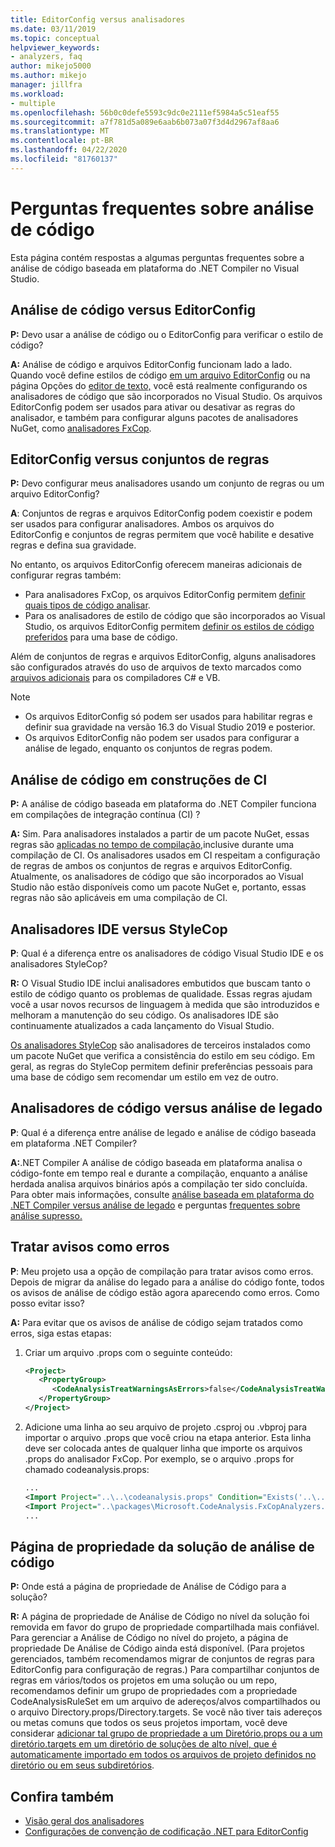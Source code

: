```yaml
---
title: EditorConfig versus analisadores
ms.date: 03/11/2019
ms.topic: conceptual
helpviewer_keywords:
- analyzers, faq
author: mikejo5000
ms.author: mikejo
manager: jillfra
ms.workload:
- multiple
ms.openlocfilehash: 56b0c0defe5593c9dc0e2111ef5984a5c51eaf55
ms.sourcegitcommit: a7f781d5a089e6aab6b073a07f3d4d2967af8aa6
ms.translationtype: MT
ms.contentlocale: pt-BR
ms.lasthandoff: 04/22/2020
ms.locfileid: "81760137"
---
```

# <a name="code-analysis-faq"></a>Perguntas frequentes sobre análise de código

Esta página contém respostas a algumas perguntas frequentes sobre a análise de código baseada em plataforma do .NET Compiler no Visual Studio.

## <a name="code-analysis-versus-editorconfig"></a>Análise de código versus EditorConfig

**P:** Devo usar a análise de código ou o EditorConfig para verificar o estilo de código?

**A:** Análise de código e arquivos EditorConfig funcionam lado a lado. Quando você define estilos de código [em um arquivo EditorConfig](../ide/editorconfig-code-style-settings-reference.md) ou na página Opções do [editor de texto,](../ide/code-styles-and-code-cleanup.md) você está realmente configurando os analisadores de código que são incorporados no Visual Studio. Os arquivos EditorConfig podem ser usados para ativar ou desativar as regras do analisador, e também para configurar alguns pacotes de analisadores NuGet, como [analisadores FxCop](configure-fxcop-analyzers.md).

## <a name="editorconfig-versus-rule-sets"></a>EditorConfig versus conjuntos de regras

**P:** Devo configurar meus analisadores usando um conjunto de regras ou um arquivo EditorConfig?

**A**: Conjuntos de regras e arquivos EditorConfig podem coexistir e podem ser usados para configurar analisadores. Ambos os arquivos do EditorConfig e conjuntos de regras permitem que você habilite e desative regras e defina sua gravidade.

No entanto, os arquivos EditorConfig oferecem maneiras adicionais de configurar regras também:

- Para analisadores FxCop, os arquivos EditorConfig permitem [definir quais tipos de código analisar](fxcop-analyzer-options.md).
- Para os analisadores de estilo de código que são incorporados ao Visual Studio, os arquivos EditorConfig permitem [definir os estilos de código preferidos](../ide/editorconfig-code-style-settings-reference.md) para uma base de código.

Além de conjuntos de regras e arquivos EditorConfig, alguns analisadores são configurados através do uso de arquivos de texto marcados como [arquivos adicionais](../ide/build-actions.md#build-action-values) para os compiladores C# e VB.

> [!NOTE]
> - Os arquivos EditorConfig só podem ser usados para habilitar regras e definir sua gravidade na versão 16.3 do Visual Studio 2019 e posterior.
> - Os arquivos EditorConfig não podem ser usados para configurar a análise de legado, enquanto os conjuntos de regras podem.

## <a name="code-analysis-in-ci-builds"></a>Análise de código em construções de CI

**P:** A análise de código baseada em plataforma do .NET Compiler funciona em compilações de integração contínua (CI) ?

**A:** Sim. Para analisadores instalados a partir de um pacote NuGet, essas regras são [aplicadas no tempo de compilação,](roslyn-analyzers-overview.md#build-errors)inclusive durante uma compilação de CI. Os analisadores usados em CI respeitam a configuração de regras de ambos os conjuntos de regras e arquivos EditorConfig. Atualmente, os analisadores de código que são incorporados ao Visual Studio não estão disponíveis como um pacote NuGet e, portanto, essas regras não são aplicáveis em uma compilação de CI.

## <a name="ide-analyzers-versus-stylecop"></a>Analisadores IDE versus StyleCop

**P**: Qual é a diferença entre os analisadores de código Visual Studio IDE e os analisadores StyleCop?

**R:** O Visual Studio IDE inclui analisadores embutidos que buscam tanto o estilo de código quanto os problemas de qualidade. Essas regras ajudam você a usar novos recursos de linguagem à medida que são introduzidos e melhoram a manutenção do seu código. Os analisadores IDE são continuamente atualizados a cada lançamento do Visual Studio.

[Os analisadores StyleCop](https://github.com/DotNetAnalyzers/StyleCopAnalyzers) são analisadores de terceiros instalados como um pacote NuGet que verifica a consistência do estilo em seu código. Em geral, as regras do StyleCop permitem definir preferências pessoais para uma base de código sem recomendar um estilo em vez de outro.

## <a name="code-analyzers-versus-legacy-analysis"></a>Analisadores de código versus análise de legado

**P**: Qual é a diferença entre análise de legado e análise de código baseada em plataforma .NET Compiler?

**A:**.NET Compiler A análise de código baseada em plataforma analisa o código-fonte em tempo real e durante a compilação, enquanto a análise herdada analisa arquivos binários após a compilação ter sido concluída. Para obter mais informações, consulte [análise baseada em plataforma do .NET Compiler versus análise de legado](roslyn-analyzers-overview.md#source-code-analysis-versus-legacy-analysis) e perguntas [frequentes sobre análise supresso.](fxcop-analyzers-faq.md)

## <a name="treat-warnings-as-errors"></a>Tratar avisos como erros

**P**: Meu projeto usa a opção de compilação para tratar avisos como erros. Depois de migrar da análise do legado para a análise do código fonte, todos os avisos de análise de código estão agora aparecendo como erros. Como posso evitar isso?

**A:** Para evitar que os avisos de análise de código sejam tratados como erros, siga estas etapas:

  1. Criar um arquivo .props com o seguinte conteúdo:

     ```xml
     <Project>
        <PropertyGroup>
           <CodeAnalysisTreatWarningsAsErrors>false</CodeAnalysisTreatWarningsAsErrors>
        </PropertyGroup>
     </Project>
     ```

  2. Adicione uma linha ao seu arquivo de projeto .csproj ou .vbproj para importar o arquivo .props que você criou na etapa anterior. Esta linha deve ser colocada antes de qualquer linha que importe os arquivos .props do analisador FxCop. Por exemplo, se o arquivo .props for chamado codeanalysis.props:

     ```xml
     ...
     <Import Project="..\..\codeanalysis.props" Condition="Exists('..\..\codeanalysis.props')" />
     <Import Project="..\packages\Microsoft.CodeAnalysis.FxCopAnalyzers.2.6.5\build\Microsoft.CodeAnalysis.FxCopAnalyzers.props" Condition="Exists('..\packages\Microsoft.CodeAnalysis.FxCopAnalyzers.2.6.5\build\Microsoft.CodeAnalysis.FxCopAnalyzers.props')" />
     ...
     ```

## <a name="code-analysis-solution-property-page"></a>Página de propriedade da solução de análise de código

**P:** Onde está a página de propriedade de Análise de Código para a solução?

**R:** A página de propriedade de Análise de Código no nível da solução foi removida em favor do grupo de propriedade compartilhada mais confiável. Para gerenciar a Análise de Código no nível do projeto, a página de propriedade De Análise de Código ainda está disponível. (Para projetos gerenciados, também recomendamos migrar de conjuntos de regras para EditorConfig para configuração de regras.)  Para compartilhar conjuntos de regras em vários/todos os projetos em uma solução ou um repo, recomendamos definir um grupo de propriedades com a propriedade CodeAnalysisRuleSet em um arquivo de adereços/alvos compartilhados ou o arquivo Directory.props/Directory.targets. Se você não tiver tais adereços ou metas comuns que todos os seus projetos importam, você deve considerar [adicionar tal grupo de propriedade a um Diretório.props ou a um diretório.targets em um diretório de soluções de alto nível, que é automaticamente importado em todos os arquivos de projeto definidos no diretório ou em seus subdiretórios](https://docs.microsoft.com/visualstudio/msbuild/customize-your-build?directorybuildprops-and-directorybuildtargets).

## <a name="see-also"></a>Confira também

- [Visão geral dos analisadores](roslyn-analyzers-overview.md)
- [Configurações de convenção de codificação .NET para EditorConfig](../ide/editorconfig-code-style-settings-reference.md)
